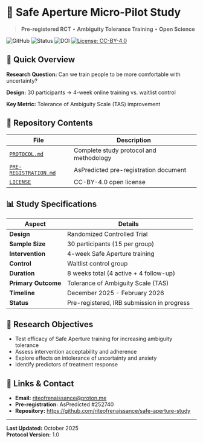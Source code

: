 # 🔬 Safe Aperture Micro-Pilot Study

> **Pre-registered RCT** • **Ambiguity Tolerance Training** • **Open Science**


![GitHub](https://img.shields.io/badge/Research-Active-brightgreen)
![Status](https://img.shields.io/badge/Status-Recruiting_Co--PI-orange)
![DOI](https://zenodo.org/badge/DOI/10.5281/zenodo.17396753.svg)
[![License: CC-BY-4.0](https://img.shields.io/badge/License-CC--BY--4.0-green)](LICENSE)

## 🎯 Quick Overview

**Research Question:** Can we train people to be more comfortable with uncertainty?

**Design:** 30 participants → 4-week online training vs. waitlist control

**Key Metric:** Tolerance of Ambiguity Scale (TAS) improvement

## 📁 Repository Contents

| File | Description |
|------|-------------|
| [`PROTOCOL.md`](PROTOCOL.md) | Complete study protocol and methodology |
| [`PRE-REGISTRATION.md`](PRE-REGISTRATION.md) | AsPredicted pre-registration document |
| [`LICENSE`](LICENSE) | CC-BY-4.0 open license |

## 📊 Study Specifications

| Aspect | Details |
|--------|---------|
| **Design** | Randomized Controlled Trial |
| **Sample Size** | 30 participants (15 per group) |
| **Intervention** | 4-week Safe Aperture training |
| **Control** | Waitlist control group |
| **Duration** | 8 weeks total (4 active + 4 follow-up) |
| **Primary Outcome** | Tolerance of Ambiguity Scale (TAS) |
| **Timeline** | December 2025 - February 2026 |
| **Status** | Pre-registered, IRB submission in progress |

## 🎯 Research Objectives

- Test efficacy of Safe Aperture training for increasing ambiguity tolerance
- Assess intervention acceptability and adherence  
- Explore effects on intolerance of uncertainty and anxiety
- Identify predictors of treatment response

## 🔗 Links & Contact

- **Email:** riteofrenaissance@proton.me
- **Pre-registration:** AsPredicted #252740
- **Repository:** https://github.com/riteofrenaissance/safe-aperture-study

---

**Last Updated:** October 2025  
**Protocol Version:** 1.0
